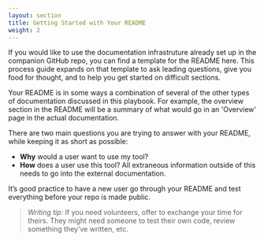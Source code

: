```yaml
---
layout: section
title: Getting Started with Your README
weight: 2
---
```


If you would like to use the documentation infrastruture already set up in the companion GitHub repo, you can find a template for the README here. <!--TODO:LINK TO REPO ONCE IT'S PUBLIC--> This process guide expands on that template to ask leading questions, give you food for thought, and to help you get started on difficult sections. 

Your README is in some ways a combination of several of the other types of documentation discussed in this playbook. For example, the overview section in the README will be a summary of what would go in an 'Overview' page in the actual documentation. <!-- TODO: LINK TO EXTERNAL DOCUMENTATION --> 

There are two main questions you are trying to answer with your README, while keeping it as short as possible: 
- **Why** would a user want to use my tool?
- **How** does a user use this tool? 
All extraneous information outside of this needs to go into the external documentation.

It’s good practice to have a new user go through your README and test everything before your repo is made public.
> *Writing tip:* If you need volunteers, offer to exchange your time for theirs. They might need someone to test their own code, review something they’ve written, etc.


